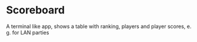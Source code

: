 # Scoreboard
A terminal like app, shows a table with ranking, players and player scores, e. g. for LAN parties
